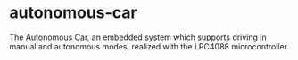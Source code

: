 # autonomous-car
The Autonomous Car, an embedded system which supports driving in manual and autonomous modes, realized with the LPC4088 microcontroller.
